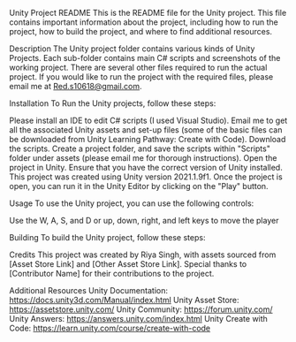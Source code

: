Unity Project README
This is the README file for the Unity project. This file contains important information about the project, including how to run the project, how to build the project, and where to find additional resources.

Description
The Unity project folder contains various kinds of Unity Projects.
Each sub-folder contains main C# scripts and screenshots of the working project. There are several other files required to run the actual project.
If you would like to run the project with the required files, please email me at Red.s10618@gmail.com.

Installation
To Run the Unity projects, follow these steps:

Please install an IDE to edit C# scripts (I used Visual Studio).
Email me to get all the associated Unity assets and set-up files (some of the basic files can be downloaded from Unity Learning Pathway: Create with Code).
Download the scripts.
Create a project folder, and save the scripts within "Scripts" folder under assets (please email me for thorough instructions).
Open the project in Unity.
Ensure that you have the correct version of Unity installed. This project was created using Unity version 2021.1.9f1.
Once the project is open, you can run it in the Unity Editor by clicking on the "Play" button.

Usage
To use the Unity project, you can use the following controls:

Use the W, A, S, and D or up, down, right, and left keys to move the player

Building
To build the Unity project, follow these steps:

Credits
This project was created by Riya Singh, with assets sourced from [Asset Store Link] and [Other Asset Store Link]. Special thanks to [Contributor Name] for their contributions to the project.

Additional Resources
Unity Documentation: https://docs.unity3d.com/Manual/index.html
Unity Asset Store: https://assetstore.unity.com/
Unity Community: https://forum.unity.com/
Unity Answers: https://answers.unity.com/index.html
Unity Create with Code: https://learn.unity.com/course/create-with-code
